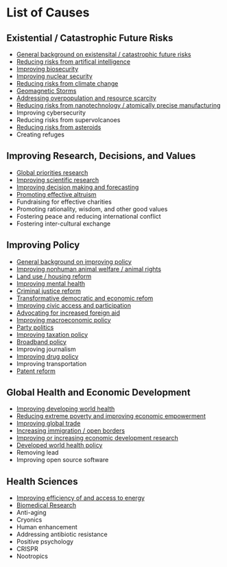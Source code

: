 <!-- TITLE: Priority Wiki -->
<!-- SUBTITLE: The Main Page -->

# List of Causes

## Existential / Catastrophic Future Risks

* [General background on existensital / catastrophic future risks](/future-risks-background)
* [Reducing risks from artifical intelligence](ai)
* [Improving biosecurity](/biosecurity)
* [Improving nuclear security](/nukes)
* [Reducing risks from climate change](/climate)
* [Geomagnetic Storms](/geomagnetic-storms)
* [Addressing overpopulation and resource scarcity](/resource-scarcity)
* [Reducing risks from nanotechnology / atomically precise manufacturing](/nanotechnology)
* Improving cybersecurity
* Reducing risks from supervolcanoes
* [Reducing risks from asteroids](/asteroids)
* Creating refuges
 
 
 ## Improving Research, Decisions, and Values

* [Global priorities research](/priorities)
* [Improving scientific research](/science)
* [Improving decision making and forecasting](/decision-making)
* [Promoting effective altruism](/promoting-ea)
* Fundraising for effective charities
* Promoting rationality, wisdom, and other good values
* Fostering peace and reducing international conflict
* Fostering inter-cultural exchange


## Improving Policy

* [General background on improving policy](/policy-background)
* [Improving nonhuman animal welfare / animal rights](/animals)
* [Land use / housing reform](/housing)
* [Improving mental health](/mental-health)
* [Criminal justice reform](/criminal-justice)
* [Transformative democratic and economic refom](/transformative-reform)
* [Improving civic access and participation](/civic-access)
* [Advocating for increased foreign aid](/advocating-for-aid)
* [Improving macroeconomic policy](/macroeconomics)
* [Party politics](/party-politics)
* [Improving taxation policy](/taxation)
* [Broadband policy](/broadband)
* Improving journalism
* [Improving drug policy](/drug-policy)
* Improving transportation
* [Patent reform](/patents)


## Global Health and Economic Development

* [Improving developing world health](/developing-world-health)
* [Reducing extreme poverty and improving economic empowerment](/extreme-poverty)
* [Improving global trade](/global-trade)
* [Increasing immigration / open borders](/immigration)
* [Improving or increasing economic development research](/development-research)
* [Developed world health policy](/developed-world-health)
* Removing lead
* Improving open source software


## Health Sciences

* [Improving efficiency of and access to energy](/energy)
* [Biomedical Research](/biomedical)
* Anti-aging
* Cryonics
* Human enhancement
* Addressing antibiotic resistance
* Positive psychology
* CRISPR
* Nootropics